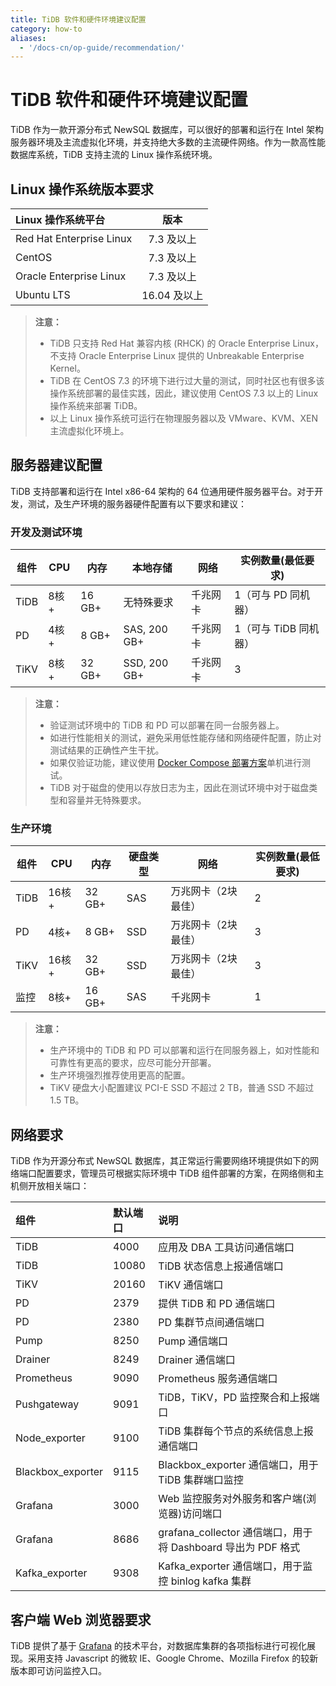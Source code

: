 ```yaml
---
title: TiDB 软件和硬件环境建议配置
category: how-to
aliases:
  - '/docs-cn/op-guide/recommendation/'
---
```


# TiDB 软件和硬件环境建议配置

TiDB 作为一款开源分布式 NewSQL 数据库，可以很好的部署和运行在 Intel 架构服务器环境及主流虚拟化环境，并支持绝大多数的主流硬件网络。作为一款高性能数据库系统，TiDB 支持主流的 Linux 操作系统环境。

## Linux 操作系统版本要求

| Linux 操作系统平台             |    版本     |
|:------------------------ |:---------:|
| Red Hat Enterprise Linux |  7.3 及以上  |
| CentOS                   |  7.3 及以上  |
| Oracle Enterprise Linux  |  7.3 及以上  |
| Ubuntu LTS               | 16.04 及以上 |

> **注意：**
> 
> - TiDB 只支持 Red Hat 兼容内核 (RHCK) 的 Oracle Enterprise Linux，不支持 Oracle Enterprise Linux 提供的 Unbreakable Enterprise Kernel。
> - TiDB 在 CentOS 7.3 的环境下进行过大量的测试，同时社区也有很多该操作系统部署的最佳实践，因此，建议使用 CentOS 7.3 以上的 Linux 操作系统来部署 TiDB。
> - 以上 Linux 操作系统可运行在物理服务器以及 VMware、KVM、XEN 主流虚拟化环境上。

## 服务器建议配置

TiDB 支持部署和运行在 Intel x86-64 架构的 64 位通用硬件服务器平台。对于开发，测试，及生产环境的服务器硬件配置有以下要求和建议：

### 开发及测试环境

| **组件** | **CPU** | **内存** | **本地存储**     | **网络** | **实例数量(最低要求)** |
| ------ | ------- | ------ | ------------ | ------ | -------------- |
| TiDB   | 8核+     | 16 GB+ | 无特殊要求        | 千兆网卡   | 1（可与 PD 同机器）   |
| PD     | 4核+     | 8 GB+  | SAS, 200 GB+ | 千兆网卡   | 1（可与 TiDB 同机器） |
| TiKV   | 8核+     | 32 GB+ | SSD, 200 GB+ | 千兆网卡   | 3              |

> **注意：**
> 
> - 验证测试环境中的 TiDB 和 PD 可以部署在同一台服务器上。
> - 如进行性能相关的测试，避免采用低性能存储和网络硬件配置，防止对测试结果的正确性产生干扰。
> - 如果仅验证功能，建议使用 [Docker Compose 部署方案](/how-to/get-started/deploy-tidb-from-docker-compose.md)单机进行测试。
> - TiDB 对于磁盘的使用以存放日志为主，因此在测试环境中对于磁盘类型和容量并无特殊要求。

### 生产环境

| **组件** | **CPU** | **内存** | **硬盘类型** | **网络**     | **实例数量(最低要求)** |
| ------ | ------- | ------ | -------- | ---------- | -------------- |
| TiDB   | 16核+    | 32 GB+ | SAS      | 万兆网卡（2块最佳） | 2              |
| PD     | 4核+     | 8 GB+  | SSD      | 万兆网卡（2块最佳） | 3              |
| TiKV   | 16核+    | 32 GB+ | SSD      | 万兆网卡（2块最佳） | 3              |
| 监控     | 8核+     | 16 GB+ | SAS      | 千兆网卡       | 1              |

> **注意：**
> 
> - 生产环境中的 TiDB 和 PD 可以部署和运行在同服务器上，如对性能和可靠性有更高的要求，应尽可能分开部署。
> - 生产环境强烈推荐使用更高的配置。
> - TiKV 硬盘大小配置建议 PCI-E SSD 不超过 2 TB，普通 SSD 不超过 1.5 TB。

## 网络要求

TiDB 作为开源分布式 NewSQL 数据库，其正常运行需要网络环境提供如下的网络端口配置要求，管理员可根据实际环境中 TiDB 组件部署的方案，在网络侧和主机侧开放相关端口：

| 组件                | 默认端口  | 说明                                              |
|:----------------- |:----- |:----------------------------------------------- |
| TiDB              | 4000  | 应用及 DBA 工具访问通信端口                                |
| TiDB              | 10080 | TiDB 状态信息上报通信端口                                 |
| TiKV              | 20160 | TiKV 通信端口                                       |
| PD                | 2379  | 提供 TiDB 和 PD 通信端口                               |
| PD                | 2380  | PD 集群节点间通信端口                                    |
| Pump              | 8250  | Pump 通信端口                                       |
| Drainer           | 8249  | Drainer 通信端口                                    |
| Prometheus        | 9090  | Prometheus 服务通信端口                               |
| Pushgateway       | 9091  | TiDB，TiKV，PD 监控聚合和上报端口                          |
| Node_exporter     | 9100  | TiDB 集群每个节点的系统信息上报通信端口                          |
| Blackbox_exporter | 9115  | Blackbox_exporter 通信端口，用于 TiDB 集群端口监控           |
| Grafana           | 3000  | Web 监控服务对外服务和客户端(浏览器)访问端口                       |
| Grafana           | 8686  | grafana_collector 通信端口，用于将 Dashboard 导出为 PDF 格式 |
| Kafka_exporter    | 9308  | Kafka_exporter 通信端口，用于监控 binlog kafka 集群        |

## 客户端 Web 浏览器要求

TiDB 提供了基于 [Grafana](https://grafana.com/) 的技术平台，对数据库集群的各项指标进行可视化展现。采用支持 Javascript 的微软 IE、Google Chrome、Mozilla Firefox 的较新版本即可访问监控入口。
